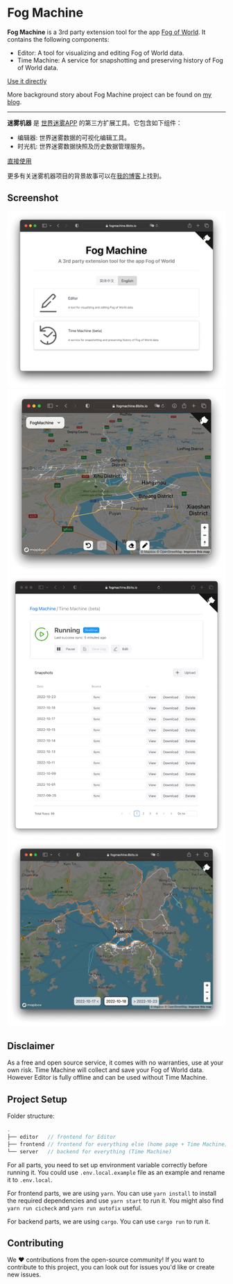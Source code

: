 # Fog Machine

**Fog Machine** is a 3rd party extension tool for the app [Fog of World](https://fogofworld.app/en/). It contains the following components:
- Editor: A tool for visualizing and editing Fog of World data.
- Time Machine: A service for snapshotting and preserving history of Fog of World data.

[Use it directly](https://fogmachine.8bits.io/)

More background story about Fog Machine project can be found on [my blog](https://www.zijun.dev/en/tags/fog-of-world/).

---
**迷雾机器** 是 [世界迷雾APP](https://fogofworld.app/zh-hans/) 的第三方扩展工具。它包含如下组件：
- 编辑器: 世界迷雾数据的可视化编辑工具。
- 时光机: 世界迷雾数据快照及历史数据管理服务。

[直接使用](https://fogmachine.8bits.io/)

更多有关迷雾机器项目的背景故事可以在[我的博客](https://www.zijun.dev/zh/tags/fog-of-world/)上找到。

## Screenshot
![Home Page](.github/home-page.png)
![Editor Screenshot](.github/landscape.png)
![Time Machine](.github/timemachine.png)
![Time Machine Viewer](.github/timemachine-viewer.png)

## Disclaimer
As a free and open source service, it comes with no warranties, use at your own risk.
Time Machine will collect and save your Fog of World data. However Editor is fully offline and can be used without Time Machine.

## Project Setup 
Folder structure:
```c
.
├── editor   // frontend for Editor
├── frontend // frontend for everything else (home page + Time Machine)
└── server   // backend for everything (Time Machine)
```

For all parts, you need to set up environment variable correctly before running it. You could use `.env.local.example` file as an example and rename it to `.env.local`.

For frontend parts, we are using `yarn`. You can use `yarn install` to install the required dependencies and use `yarn start` to run it. You might also find `yarn run cicheck` and `yarn run autofix` useful.

For backend parts, we are using `cargo`. You can use `cargo run` to run it.

## Contributing
We ❤️ contributions from the open-source community! If you want to contribute to this project, you can look out for issues you'd like or create new issues.
